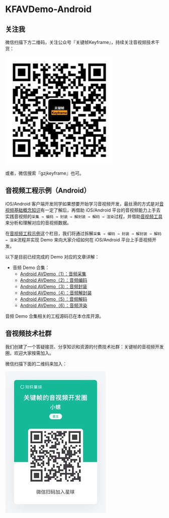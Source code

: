 # KFAVDemo-Android

## 关注我

微信扫描下方二维码，关注公众号『关键帧Keyframe』，持续关注音视频技术干货：

![关键帧Keyframe](keyframe-qrcode.jpg)

或者，微信搜索『gzjkeyframe』也可。

## 音视频工程示例（Android）

iOS/Android 客户端开发同学如果想要开始学习音视频开发，最丝滑的方式是对[音视频基础概念知识](https://mp.weixin.qq.com/mp/appmsgalbum?__biz=MjM5MTkxOTQyMQ==&action=getalbum&album_id=2140155659944787969#wechat_redirect)有一定了解后，再借助 iOS/Android 平台的音视频能力上手去实践音视频的`采集 → 编码 → 封装 → 解封装 → 解码 → 渲染`过程，并借助[音视频工具](https://mp.weixin.qq.com/mp/appmsgalbum?__biz=MjM5MTkxOTQyMQ==&action=getalbum&album_id=2216997905264082945#wechat_redirect)来分析和理解对应的音视频数据。

在[音视频工程示例](https://mp.weixin.qq.com/mp/appmsgalbum?__biz=MjM5MTkxOTQyMQ==&action=getalbum&album_id=2273301900659851268#wechat_redirect)这个栏目，我们将通过拆解`采集 → 编码 → 封装 → 解封装 → 解码 → 渲染`流程并实现 Demo 来向大家介绍如何在 iOS/Android 平台上手音视频开发。

以下是目前已经完成的 Demo 对应的文章详解：

- 音频 Demo 合集：
	- [Android AVDemo（1）：音频采集](https://mp.weixin.qq.com/s/o0JqYnjY0aR3oGCEXk7vcQ)
	- [Android AVDemo（2）：音频编码](https://mp.weixin.qq.com/s/yI6XMPbLfNvaJNZEmQkNqQ)
	- [Android AVDemo（3）：音频封装](https://mp.weixin.qq.com/s/8PLWVp3soM7A5jJIywDmqQ)
	- [Android AVDemo（4）：音频解封装](https://mp.weixin.qq.com/s/2tv6J-11FMjq3YCQoJC8eQ)
	- [Android AVDemo（5）：音频解码](https://mp.weixin.qq.com/s/YLy2uGP_r5CQ8ToyXBtm8w)
	- [Android AVDemo（6）：音频渲染](https://mp.weixin.qq.com/s/wpuzD9Joxeln9Ji3w7YUtg)

音频 Demo 合集相关的工程源码已在本仓库开源。

## 音视频技术社群

我们创建了一个答疑接货、分享知识和资源的付费技术社群：关键帧的音视频开发圈，欢迎大家按需加入。

微信扫描下面的二维码来加入：

![关键帧的音视频开发圈](zsxq.jpg)


